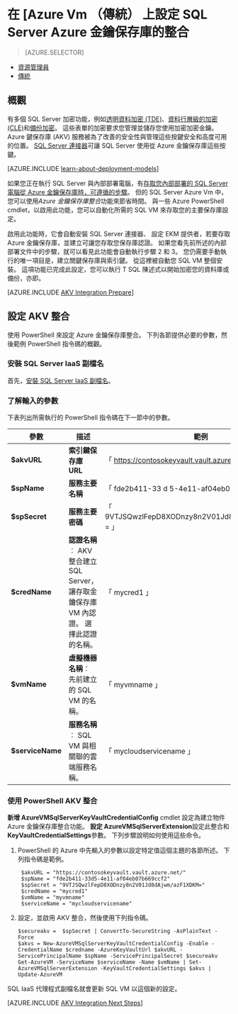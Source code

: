 <properties
    pageTitle="在 [Azure Vm （傳統） 上設定 SQL Server Azure 金鑰保存庫的整合"
    description="瞭解如何將自動化的 SQL Server 加密用於 Azure 金鑰保存庫設定。 本主題說明如何使用 SQL Server 傳統部署模型中建立虛擬機器中的 Azure 金鑰保存庫整合。"
    services="virtual-machines-windows"
    documentationCenter=""
    authors="rothja"
    manager="jhubbard"
    editor=""
    tags="azure-service-management"/>

<tags
    ms.service="virtual-machines-windows"
    ms.devlang="na"
    ms.topic="article"
    ms.tgt_pltfrm="vm-windows-sql-server"
    ms.workload="infrastructure-services"
    ms.date="09/26/2016"
    ms.author="jroth"/>

# <a name="configure-azure-key-vault-integration-for-sql-server-on-azure-vms-classic"></a>在 [Azure Vm （傳統） 上設定 SQL Server Azure 金鑰保存庫的整合

> [AZURE.SELECTOR]
- [資源管理員](virtual-machines-windows-ps-sql-keyvault.md)
- [傳統](virtual-machines-windows-classic-ps-sql-keyvault.md)

## <a name="overview"></a>概觀
有多個 SQL Server 加密功能，例如[透明資料加密 (TDE)](https://msdn.microsoft.com/library/bb934049.aspx)、[資料行層級的加密 (CLE)](https://msdn.microsoft.com/library/ms173744.aspx)和[備份加密](https://msdn.microsoft.com/library/dn449489.aspx)。 這些表單的加密要求您管理並儲存您使用加密加密金鑰。 Azure 鍵保存庫 (AKV) 服務被為了改善的安全性與管理這些按鍵安全和高度可用的位置。 [SQL Server 連接器](http://www.microsoft.com/download/details.aspx?id=45344)可讓 SQL Server 使用從 Azure 金鑰保存庫這些按鍵。

[AZURE.INCLUDE [learn-about-deployment-models](../../includes/learn-about-deployment-models-classic-include.md)]

如果您正在執行 SQL Server 與內部部署電腦，有[存取您內部部署的 SQL Server 電腦從 Azure 金鑰保存庫時，可遵循的步驟](https://msdn.microsoft.com/library/dn198405.aspx)。 但的 SQL Server Azure Vm 中，您可以使用*Azure 金鑰保存庫整合*功能來節省時間。 與一些 Azure PowerShell cmdlet，以啟用此功能，您可以自動化所需的 SQL VM 來存取您的主要保存庫設定。

啟用此功能時，它會自動安裝 SQL Server 連接器、 設定 EKM 提供者，若要存取 Azure 金鑰保存庫，並建立可讓您存取您保存庫認證。 如果您看先前所述的內部部署文件中的步驟，就可以看見此功能會自動執行步驟 2 和 3。 您仍需要手動執行的唯一項目是，建立關鍵保存庫與索引鍵。 從這裡被自動您 SQL VM 整個安裝。 這項功能已完成此設定，您可以執行 T SQL 陳述式以開始加密您的資料庫或備份，亦即。

[AZURE.INCLUDE [AKV Integration Prepare](../../includes/virtual-machines-sql-server-akv-prepare.md)]

## <a name="configure-akv-integration"></a>設定 AKV 整合
使用 PowerShell 來設定 Azure 金鑰保存庫整合。 下列各節提供必要的參數，然後範例 PowerShell 指令碼的概觀。

### <a name="install-the-sql-server-iaas-extension"></a>安裝 SQL Server IaaS 副檔名

首先，[安裝 SQL Server IaaS 副檔名](virtual-machines-windows-classic-sql-server-agent-extension.md)。

### <a name="understand-the-input-parameters"></a>了解輸入的參數
下表列出所需執行的 PowerShell 指令碼在下一節中的參數。

|參數|描述|範例|
|---|---|---|
|**$akvURL**|**索引鍵保存庫 URL**|「 https://contosokeyvault.vault.azure.net/ 」|
|**$spName**|**服務主要名稱**|「 fde2b411-33 d 5-4e11-af04eb07b669ccf2 」|
|**$spSecret**|**服務主要密碼**|「 9VTJSQwzlFepD8XODnzy8n2V01Jd8dAjwm/azF1XDKM = 」|
|**$credName**|**認證名稱**︰ AKV 整合建立 SQL Server，讓存取金鑰保存庫 VM 內認證。 選擇此認證的名稱。|「 mycred1 」|
|**$vmName**|**虛擬機器名稱**︰ 先前建立的 SQL VM 的名稱。|「 myvmname 」|
|**$serviceName**|**服務名稱**︰ SQL VM 與相關聯的雲端服務名稱。|「 mycloudservicename 」|

### <a name="enable-akv-integration-with-powershell"></a>使用 PowerShell AKV 整合
**新增 AzureVMSqlServerKeyVaultCredentialConfig** cmdlet 設定為建立物件 Azure 金鑰保存庫整合功能。 **設定 AzureVMSqlServerExtension**設定此整合和**KeyVaultCredentialSettings**參數。 下列步驟說明如何使用這些命令。

1. PowerShell 的 Azure 中先輸入的參數以設定特定值這個主題的各節所述。 下列指令碼是範例。

        $akvURL = "https://contosokeyvault.vault.azure.net/"
        $spName = "fde2b411-33d5-4e11-af04eb07b669ccf2"
        $spSecret = "9VTJSQwzlFepD8XODnzy8n2V01Jd8dAjwm/azF1XDKM="
        $credName = "mycred1"
        $vmName = "myvmname"
        $serviceName = "mycloudservicename"
2.  設定，並啟用 AKV 整合，然後使用下列指令碼。

        $secureakv =  $spSecret | ConvertTo-SecureString -AsPlainText -Force
        $akvs = New-AzureVMSqlServerKeyVaultCredentialConfig -Enable -CredentialName $credname -AzureKeyVaultUrl $akvURL -ServicePrincipalName $spName -ServicePrincipalSecret $secureakv
        Get-AzureVM -ServiceName $serviceName -Name $vmName | Set-AzureVMSqlServerExtension -KeyVaultCredentialSettings $akvs | Update-AzureVM

SQL IaaS 代理程式副檔名就會更新 SQL VM 以這個新的設定。

[AZURE.INCLUDE [AKV Integration Next Steps](../../includes/virtual-machines-sql-server-akv-next-steps.md)]
